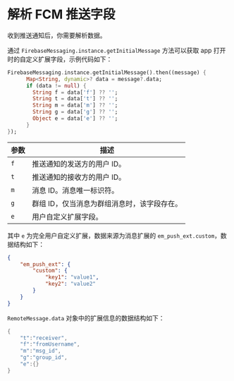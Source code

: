 # 解析 FCM 推送字段 

收到推送通知后，你需要解析数据。

通过 `FirebaseMessaging.instance.getInitialMessage` 方法可以获取 app 打开时的自定义扩展字段，示例代码如下：

```dart
FirebaseMessaging.instance.getInitialMessage().then((message) {
      Map<String, dynamic>? data = message?.data;
      if (data != null) {
        String f = data['f'] ?? '';
        String t = data['t'] ?? '';
        String m = data['m'] ?? '';
        String g = data['g'] ?? '';
        Object e = data['e'] ?? '';
      }
});
```

| 参数    | 描述           |
| ------- | -------------- |
| `f` | 推送通知的发送方的用户 ID。     |
| `t` | 推送通知的接收方的用户 ID。     |
| `m` | 消息 ID。消息唯一标识符。     |
| `g` | 群组 ID，仅当消息为群组消息时，该字段存在。     |
| `e` | 用户自定义扩展字段。 |

其中 `e` 为完全用户自定义扩展，数据来源为消息扩展的 `em_push_ext.custom`，数据结构如下：

```json
{
    "em_push_ext": {
        "custom": {
            "key1": "value1",
            "key2": "value2"
        }
    }
}
```

`RemoteMessage.data` 对象中的扩展信息的数据结构如下：

```dart
{
    "t":"receiver",
    "f":"fromUsername",
    "m":"msg_id",
    "g":"group_id",
    "e":{}
}
```